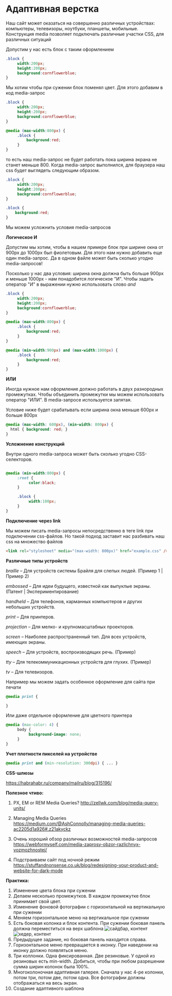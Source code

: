 # Адаптивная верстка

Наш сайт может оказаться на совершенно различных устройствах: компьютеры, телевизоры, ноутбуки, планшеты, мобильные.
Конструкция  media позволяет подключать различные участки CSS, для различных ситуаций

Допустим у нас есть блок с таким оформлением

```css
.block {
     width:200px;
     height:200px;
     background:cornflowerblue;
}
```

Мы хотим чтобы при сужении блок поменял цвет. Для этого добавим в код media-запрос

```css
.block {
     width:200px;
     height:200px;
     background:cornflowerblue;
}

@media (max-width:800px) {
     .block {
         background:red;
     }
}
```

то есть наш media-запрос не будет работать пока ширина экрана не станет меньше 800. Когда media-запрос выполнился, для браузера наш css будет выглядеть следующим образом.

```css
.block {
     width:200px;
     height:200px;
     background:cornflowerblue;
}

.block {
    background:red;
}
```

Мы можем усложнить условия media-запросов

**Логическое И**

Допустим мы хотим, чтобы в нашем примере блок при ширине окна от 900px до 1000px был фиолетовым. Для этого нам нужно добавить еще один media-запрос. Да в одном файле может быть сколько угодно media-запросов!

Посколько у нас два условия: ширина окна должна быть больше 900px и меньше 1000px - нам понадобится логическое "И". Чтобы задать оператор "И" в выражении нужно использовать слово *and*

```css
.block {
     width:200px;
     height:200px;
     background:cornflowerblue;
}

@media (max-width:800px) {
     .block {
         background:red;
     }
}

@media (min-width:900px) and (max-width:1000px) {
     .block {
         background:red;
     }
}
```

**ИЛИ**

Иногда нужное нам оформление должно работать в двух разнородных промежутках. Чтобы объединить промежутки мы можем использовать оператор "ИЛИ". В media-запросе используется запятая.

Условие ниже будет срабатывать если ширина окна меньше 600px и больше 800px

```css
@media (max-width: 600px), (min-width: 800px) {
  html { background: red; }
}
```

**Усложнение конструкций**

Внутри одного media-запроса может быть сколько угодно CSS-селекторов.

```css

@media (min-width:800px) {
     :root {
          color:black;
     }

     .block {
          width:100px;
     }
}

```

**Подключение через link**

Мы можем писать media-запросы непосредственно в теге link при подключении css-файлов. Но такой подход заставит нас разбивать наш css на множество файлов

```html
<link rel="stylesheet" media="(max-width: 800px)" href="example.css" />
```

**Различные типы устройств**

_braille_ – Для устройств системы Брайля для слепых людей. (Пример 1 | Пример 2)

_embossed_ – Для идеи будущего, известной как выпуклые экраны. (Патент | Экспериментирование)

_handheld_ – Для телефонов, карманных компьютеров и других небольших устройств.

_print_ – Для принтеров.

_projection_ – Для мелко- и крупномасштабных проекторов.

_screen_ – Наиболее распространенный тип. Для всех устройств, имеющих экраны.

_speech_ – Для устройств, воспроизводящих речь. (Пример)

_tty_ – Для телекоммуникационных устройств для глухих. (Пример)

_tv_ – Для телевизоров.

Например мы можем задать особенное оформление для сайта при печати

```css
@media print {

}
```

Или даже отдельное оформление для цветного принтера

```css
@media (max-color: 4) {
     body {
          background-image: none;
     }
}
```


**Учет плотности пикселей на устройстве**

```css
@media print and (min-resolution: 300dpi) { ... }
```

**CSS-шлюзы**

https://habrahabr.ru/company/mailru/blog/315196/

**Полезное чтиво:**

1. PX, EM or REM Media Queries?
http://zellwk.com/blog/media-query-units/

2. Managing Media Queries
https://medium.com/@AshConnolly/managing-media-queries-ac2205d1a926#.z21akyckz

3. Очень хороший обзор различных возможностей media-запросов https://webformyself.com/media-zaprosy-obzor-razlichnyx-vozmozhnostej/

4. Подстраиваем сайт под ночной режим
https://stuffandnonsense.co.uk/blog/redesigning-your-product-and-website-for-dark-mode


**Практика:**

1. Изменение цвета блока при сужении
2. Делаем несколько промежутков. В каждом промежутке блок принимает свой цвет.
3. Изменение фоновой фотографии с горизонтальной на вертикальную при сужении
4. Меняем горизонтальное меню на вертикальное при сужении
5. Есть боковая колонка и блок контента. При сужении боковая панель должна переместиться на верх шаблона
![сайдбар, контент](pics/02_inline_and_block_elements/sidebar_content.gif)
<BR>![хедер, контент](pics/21_adaptive_design/content_header.gif)
6. Предыдущее задание, но боковая панель находится справа.
7. Горизонтальное меню превращается в иконку. При наведении на иконку должно появляться меню.
8. Три коллонки. Одна фиксированная. Две резиновые. У одной из резиновых есть min-width. Добиться, чтобы при любом разрешении сумма ширин колонок была 100%.
9. Многоколоночная адаптивная галерея. Сначала у нас 4-ре колонки, потом три, потом две, потом одна. Все фотографии должны отображаться на весь экран. 
10. Создание адаптивного шаблона
 

